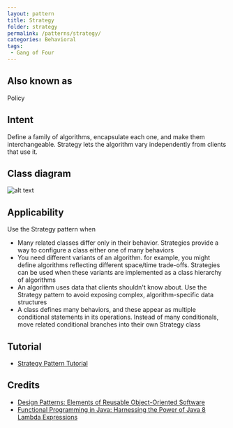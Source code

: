 ```yaml
---
layout: pattern
title: Strategy
folder: strategy
permalink: /patterns/strategy/
categories: Behavioral
tags:
 - Gang of Four
---
```


## Also known as
Policy

## Intent
Define a family of algorithms, encapsulate each one, and make them
interchangeable. Strategy lets the algorithm vary independently from clients
that use it.

## Class diagram
![alt text](./etc/strategy_1.png "Strategy")

## Applicability
Use the Strategy pattern when

* Many related classes differ only in their behavior. Strategies provide a way to configure a class either one of many behaviors
* You need different variants of an algorithm. for example, you might define algorithms reflecting different space/time trade-offs. Strategies can be used when these variants are implemented as a class hierarchy of algorithms
* An algorithm uses data that clients shouldn't know about. Use the Strategy pattern to avoid exposing complex, algorithm-specific data structures
* A class defines many behaviors, and these appear as multiple conditional statements in its operations. Instead of many conditionals, move related conditional branches into their own Strategy class

## Tutorial 

* [Strategy Pattern Tutorial](https://www.journaldev.com/1754/strategy-design-pattern-in-java-example-tutorial)

## Credits

* [Design Patterns: Elements of Reusable Object-Oriented Software](http://www.amazon.com/Design-Patterns-Elements-Reusable-Object-Oriented/dp/0201633612)
* [Functional Programming in Java: Harnessing the Power of Java 8 Lambda Expressions](http://www.amazon.com/Functional-Programming-Java-Harnessing-Expressions/dp/1937785467/ref=sr_1_1)

